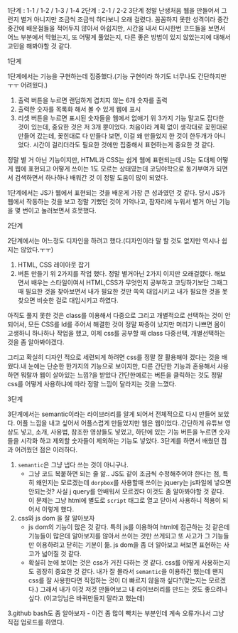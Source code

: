 1단계 : 1-1 / 1-2 / 1-3 / 1-4
2단계 : 2-1 / 2-2
3단계
정말 난생처음 웹을 만들어서 그런지 별거 아니지만 조금씩 조금씩 하다보니 오래 걸렸다. 꼼꼼하지 못한 성격이라 중간중간에 배운점들을 적어두지 않아서 아쉽지만, 시간을 내서 다시한번 코드들을 보면서 어느 부분에서 막혔는지, 또 어떻게 풀었는지, 다른 좋은 방법이 있지 않았는지에 대해서 고민을 해봐야할 것 같다.

1단계

1단계에서는 기능을 구현하는데 집중했다.(기능 구현이라 하기도 너무나도 간단하지만 ㅜㅜ 어려웠다.)

   1. 출력 버튼을 누르면 랜덤하게 겹치지 않는 6개 숫자를 출력
   2. 출력한 숫자를 목록화 해서 볼 수 있게 웹에 표시
   3. 리셋 버튼을 누르면 표시된 숫자들을 웹에서 없애기
위 3가지 기능 말고도 잡다한 것이 있는데, 중요한 것은 저 3개 뿐이었다. 처음이라 계획 없이 생각대로 꽂힌대로 만들어 갔는데, 꽂힌대로 다 만들다 보면, 이걸 왜 만들었지 한 것이 한두개가 아니었다. 시간이 걸리더라도 필요한 것에만 집중해서 표현하는게 중요한 것 같다.

정말 별 거 아닌 기능이지만, HTML과 CSS는 쉽게 웹에 표현되는데 JS는 도대체 어떻게 웹에 표현되고 어떻게 쓰이는 1도 모르는 상태였는데 코딩야학으로 동기부여가 되면서 검색하면서 하나하나 배워간 것 이 정말 도움이 많이 되었다.

1단계에서는 JS가 웹에서 표현되는 것을 배운게 가장 큰 성과였던 것 같다. 당시 JS가 웹에서 작동하는
것을 보고 정말 기뻤던 것이 기억나고, 잠자리에 누워서 별거 아닌 기능을 몇 번이고 눌러보면서 흐믓했다.

2단계

2단계에서는 어느정도 디자인을 하려고 했다.(디자인이라 말 할 것도 없지만 역시나 쉽지는 않았다.ㅜㅜ)

   1. HTML, CSS 레이아웃 잡기
   2. 버튼 만들기
위 2가지를 작업 했다. 정말 별거아닌 2가지 이지만 오래걸렸다. 해보면서 배우는 스타일이여서 HTML,CSS가 무엇인지 공부하고 코딩하기보단 그때그때 필요한 것을 찾아보면서 내가 필요한 것만 쏙쏙 대입시키고 내가 필요한 것을 못 찾으면 비슷한 걸로 대입시키고 하였다.

아직도 풀지 못한 것은 class를 이용해서 다중으로 그리고 개별적으로 선택하는 것이 안되어서, 모든 CSS를 Id를 주어서 해결한 것이 정말 짜증이 났지만 머리가 나쁘면 몸이 고생하니 하나하나 작업을 했고, 이제 css를 공부할 때 class 다중선택, 개별선택하는 것을 좀 알아봐야겠다.

그리고 확실히 디자인 적으로 세련되게 하려면 css를 정말 잘 활용해야 겠다는 것을 배웠다.내 눈에는 단순한 한가지의 기능으로 보이지만, 다른 간단한 기능과 혼용해서 사용하면 뭐랄까 웹이 살아있는 느낌?을 받았다 간단한예로는 버튼을 클릭하는 것도 정말 css를 어떻게 사용하냐에 따라 정말 느낌이 달라지는 것을 느꼈다.

3단계

3단계에서는 semantic이라는 라이브러리를 알게 되어서 전체적으로 다시 만들어 보았다. 어플 느낌을 내고 싶어서 어플스럽게 만들었지만 웹은 웹이었다..간단하게 유튜브 영상도 넣고, 소개, 사용법, 참조한 영상들도 넣었고, 하단에 있는 기능 버튼을 누르면 숫자들을 시각화 하고 제외할 숫자들이 제외하는 기능도 넣었다.
3단계를 하면서 배웠던 점과 어려웠던 점은 이러하다.

   1. `semantic`은 그냥 냅다 쓰는 것이 아니구나.
      - 그냥 코드 복붙하면 되는 줄 앎.. JS도 같이 조금씩 수정해주어야 한다는 점, 
        특히 왜인지는 모르겠는데 `dorpbox`를 사용할때 쓰이는 jquery는 js파일에 넣으면 안되는것?
        사실 j query를 안배워서 모르겠다 이것도 좀 알아봐야할 것 같다. 이 문제는 그냥 html에 
        별도로 `script` 태그로 열고 닫아서 사용하니 적용이 되어서 이렇게 했다.
   2. css와 js dom 을 잘 알아보자
      - js dom의 기능이 많은 것 같다. 특히 js를 이용하여 html에 접근하는 것 같은데 기능들이 많은데
        알아보지를 않아서 쓰이는 것만 쓰게되고 또 사고가 그 기능들만 이용하려고 닫히는 기분이 듦.
        js dom을 좀 더 알아보고 써보면 표현하는 사고가 넓어질 것 같다.
      - 확실히 눈에 보이는 것은 css가 거진 다하는 것 같다. css를 어떻게 사용하는지도 굉장히
        중요한 것 같다. 내가 잘 몰라서 `semantic`을 이용하긴 했는데 왠지 css를 잘 사용한다면
        직접하는 것이 더 빠르지 않을까 싶다?(맞는지는 모르겠다.)
        그래서 내가 이것 저것 만들어보고 내 라이브러리를 만드는 것도 좋으려나 싶다.
        (이고잉님은 바퀴만들지 말라고 했는데)

   3.github bash도 좀 알아보자
      - 이건 좀 많이 빡치는 부분인데 계속 오류가나서 그냥 직접 업로드를 하였다.

